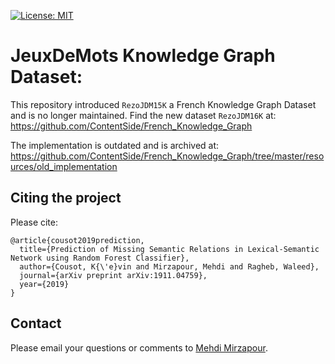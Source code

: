 [![License: MIT](https://img.shields.io/badge/License-MIT-brightgreen.svg)](https://opensource.org/licenses/MIT)
# JeuxDeMots Knowledge Graph Dataset:

This repository introduced `RezoJDM15K` a French Knowledge Graph Dataset and is no longer maintained. 
Find the new dataset `RezoJDM16K` at: https://github.com/ContentSide/French_Knowledge_Graph   

The implementation is outdated and is archived at:
https://github.com/ContentSide/French_Knowledge_Graph/tree/master/resources/old_implementation


## Citing the project

Please cite:

```
@article{cousot2019prediction,
  title={Prediction of Missing Semantic Relations in Lexical-Semantic Network using Random Forest Classifier},
  author={Cousot, K{\'e}vin and Mirzapour, Mehdi and Ragheb, Waleed},
  journal={arXiv preprint arXiv:1911.04759},
  year={2019}
}
``` 

## Contact

Please email your questions or comments to [Mehdi Mirzapour](https://sites.google.com/view/mehdimirzapour/contact).
